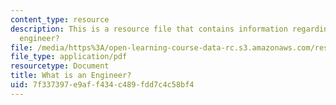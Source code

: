 ```yaml
---
content_type: resource
description: This is a resource file that contains information regarding what is an
  engineer?
file: /media/https%3A/open-learning-course-data-rc.s3.amazonaws.com/res-2-005-girls-who-build-make-your-own-wearables-workshop-spring-2015/7f337397e9aff434c489fdd7c4c58bf4_MITRES_2_005S15_IntrtoEng.pdf
file_type: application/pdf
resourcetype: Document
title: What is an Engineer?
uid: 7f337397-e9af-f434-c489-fdd7c4c58bf4
---
```

